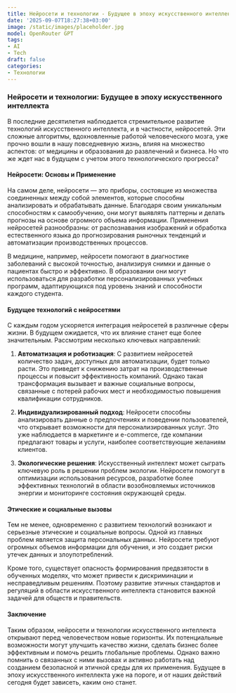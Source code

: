 ```yaml
---
title: Нейросети и технологии - Будущее в эпоху искусственного интеллекта
date: '2025-09-07T18:27:38+03:00'
image: /static/images/placeholder.jpg
model: OpenRouter GPT
tags:
- AI
- Tech
draft: false
categories:
- Технологии
---
```

### Нейросети и технологии: Будущее в эпоху искусственного интеллекта

В последние десятилетия наблюдается стремительное развитие технологий искусственного интеллекта, и в частности, нейросетей. Эти сложные алгоритмы, вдохновленные работой человеческого мозга, уже прочно вошли в нашу повседневную жизнь, влияя на множество аспектов: от медицины и образования до развлечений и бизнеса. Но что же ждет нас в будущем с учетом этого технологического прогресса?

#### Нейросети: Основы и Применение

На самом деле, нейросети — это приборы, состоящие из множества соединенных между собой элементов, которые способны анализировать и обрабатывать данные. Благодаря своим уникальным способностям к самообучению, они могут выявлять паттерны и делать прогнозы на основе огромного объема информации. Применения нейросетей разнообразны: от распознавания изображений и обработка естественного языка до прогнозирования рыночных тенденций и автоматизации производственных процессов.

В медицине, например, нейросети помогают в диагностике заболеваний с высокой точностью, анализируя снимки и данные о пациентах быстро и эффективно. В образовании они могут использоваться для разработки персонализированных учебных программ, адаптирующихся под уровень знаний и способности каждого студента.

#### Будущее технологий с нейросетями

С каждым годом ускоряется интеграция нейросетей в различные сферы жизни. В будущем ожидается, что их влияние станет еще более значительным. Рассмотрим несколько ключевых направлений:

1. **Автоматизация и роботизация**: С развитием нейросетей количество задач, доступных для автоматизации, будет только расти. Это приведет к снижению затрат на производственные процессы и повысит эффективность компаний. Однако такая трансформация вызывает и важные социальные вопросы, связанные с потерей рабочих мест и необходимостью повышения квалификации сотрудников.

2. **Индивидуализированный подход**: Нейросети способны анализировать данные о предпочтениях и поведении пользователей, что открывает возможности для персонализированных услуг. Это уже наблюдается в маркетинге и e-commerce, где компании предлагают товары и услуги, наиболее соответствующие желаниям клиентов.

3. **Экологические решения**: Искусственный интеллект может сыграть ключевую роль в решении проблем экологии. Нейросети помогут в оптимизации использования ресурсов, разработке более эффективных технологий в области возобновляемых источников энергии и мониторинге состояния окружающей среды.

#### Этические и социальные вызовы

Тем не менее, одновременно с развитием технологий возникают и серьезные этические и социальные вопросы. Одной из главных проблем является защита персональных данных. Нейросети требуют огромных объемов информации для обучения, и это создает риски утечек данных и злоупотреблений. 

Кроме того, существует опасность формирования предвзятости в обученных моделях, что может привести к дискриминации и несправедливым решениям. Поэтому развитие этичных стандартов и регуляций в области искусственного интеллекта становится важной задачей для обществ и правительств.

#### Заключение

Таким образом, нейросети и технологии искусственного интеллекта открывают перед человечеством новые горизонты. Их потенциальные возможности могут улучшить качество жизни, сделать бизнес более эффективным и помочь решить глобальные проблемы. Однако важно помнить о связанных с ними вызовах и активно работать над созданием безопасной и этичной среды для их применения. Будущее в эпоху искусственного интеллекта уже на пороге, и от наших действий сегодня будет зависеть, каким оно станет.
